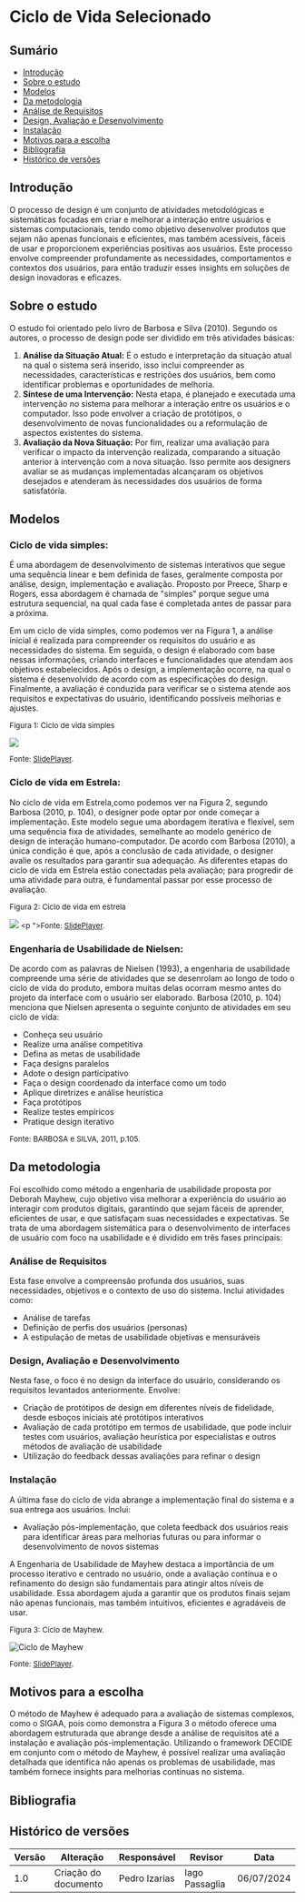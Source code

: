 # Ciclo de Vida Selecionado

## Sumário 
* [Introdução](#Introdução)
* [Sobre o estudo](#Sobre-o-estudo)
* [Modelos](#Modelos)
* [Da metodologia](#Da-metodologia)
* [Análise de Requisitos](#Análise-de-Requisitos)
* [Design, Avaliação e Desenvolvimento](#Design-Avaliação-e-Desenvolvimento)
* [Instalação](#Instalação)
* [Motivos para a escolha](#Motivos-para-a-escolha) 
* [Bibliografia](#Bibliografia)
* [Histórico de versões](#Histórico-de-versões)

## Introdução

O processo de design é um conjunto de atividades metodológicas e sistemáticas focadas em criar e melhorar a interação entre usuários e sistemas computacionais, tendo como objetivo desenvolver produtos que sejam não apenas funcionais e eficientes, mas também acessíveis, fáceis de usar e proporcionem experiências positivas aos usuários. Este processo envolve compreender profundamente as necessidades, comportamentos e contextos dos usuários, para então traduzir esses insights em soluções de design inovadoras e eficazes.

## Sobre o estudo

O estudo foi orientado pelo livro de Barbosa e Silva (2010). Segundo os autores, o processo de design pode ser dividido em três atividades básicas:

1. **Análise da Situação Atual:** É o estudo e interpretação da situação atual na qual o sistema será inserido, isso inclui compreender as necessidades, características e restrições dos usuários, bem como identificar problemas e oportunidades de melhoria.
2. **Síntese de uma Intervenção:** Nesta etapa, é planejado e executada uma intervenção no sistema para melhorar a interação entre os usuários e o computador. Isso pode envolver a criação de protótipos, o desenvolvimento de novas funcionalidades ou a reformulação de aspectos existentes do sistema.
3. **Avaliação da Nova Situação:** Por fim, realizar uma avaliação para verificar o impacto da intervenção realizada, comparando a situação anterior à intervenção com a nova situação. Isso permite aos designers avaliar se as mudanças implementadas alcançaram os objetivos desejados e atenderam às necessidades dos usuários de forma satisfatória.

## Modelos

### Ciclo de vida simples:
É uma abordagem de desenvolvimento de sistemas interativos que segue uma sequência linear e bem definida de fases, geralmente composta por análise, design, implementação e avaliação. Proposto por Preece, Sharp e Rogers, essa abordagem é chamada de "simples" porque segue uma estrutura sequencial, na qual cada fase é completada antes de passar para a próxima. 

Em um ciclo de vida simples, como podemos ver na Figura 1, a análise inicial é realizada para compreender os requisitos do usuário e as necessidades do sistema. Em seguida, o design é elaborado com base nessas informações, criando interfaces e funcionalidades que atendam aos objetivos estabelecidos. Após o design, a implementação ocorre, na qual o sistema é desenvolvido de acordo com as especificações do design. Finalmente, a avaliação é conduzida para verificar se o sistema atende aos requisitos e expectativas do usuário, identificando possíveis melhorias e ajustes.

  <font size="2"><p>Figura 1: Ciclo de vida simples</p></font>
  <img src="https://raw.githubusercontent.com/Interacao-Humano-Computador/2024.1-SIGAA/main/assets/Simples.png">
  <font size="2"><p>Fonte: [SlidePlayer](https://slideplayer.com.br/slide/13462698/).</p></font>

### Ciclo de vida em Estrela:
No ciclo de vida em Estrela,como podemos ver na Figura 2, segundo Barbosa (2010, p. 104), o designer pode optar por onde começar a implementação. 
Este modelo segue uma abordagem iterativa e flexível, sem uma sequência fixa de atividades, semelhante ao modelo genérico de design de interação humano-computador. De acordo com Barbosa (2010), a única condição é que, após a conclusão de cada atividade, o designer avalie os resultados para garantir sua adequação. As diferentes etapas do ciclo de vida em Estrela estão conectadas pela avaliação; para progredir de uma atividade para outra, é fundamental passar por esse processo de avaliação.


  <font size="2"><p>Figura 2: Ciclo de vida em estrela</p></font>
  <img src="https://raw.githubusercontent.com/Interacao-Humano-Computador/2024.1-SIGAA/main/assets/Estrela.png">
  <font size="2"><p  ">Fonte: [SlidePlayer](https://slideplayer.com.br/slide/13462698/).</p></font>


### Engenharia de Usabilidade de Nielsen:
De acordo com as palavras de Nielsen (1993), a engenharia de usabilidade compreende uma série de atividades que se desenrolam ao longo de todo o ciclo de vida do produto, embora muitas delas ocorram mesmo antes do projeto da interface com o usuário ser elaborado. Barbosa (2010, p. 104) menciona que Nielsen apresenta o seguinte conjunto de atividades em seu ciclo de vida:

- Conheça seu usuário
- Realize uma análise competitiva
- Defina as metas de usabilidade
- Faça designs paralelos
- Adote o design participativo
- Faça o design coordenado da interface como um todo
- Aplique diretrizes e análise heurística
- Faça protótipos
- Realize testes empíricos
- Pratique design iterativo

<font size="2"><p>Fonte: BARBOSA e SILVA, 2011, p.105.</p></font>

## Da metodologia

Foi escolhido como método a engenharia de usabilidade proposta por Deborah Mayhew, cujo objetivo visa melhorar a experiência do usuário ao interagir com produtos digitais, garantindo que sejam fáceis de aprender, eficientes de usar, e que satisfaçam suas necessidades e expectativas. Se trata de uma abordagem sistemática para o desenvolvimento de interfaces de usuário com foco na usabilidade e é dividido em três fases principais:

### Análise de Requisitos

Esta fase envolve a compreensão profunda dos usuários, suas necessidades, objetivos e o contexto de uso do sistema. Inclui atividades como:
- Análise de tarefas
- Definição de perfis dos usuários (personas)
- A estipulação de metas de usabilidade objetivas e mensuráveis

### Design, Avaliação e Desenvolvimento

Nesta fase, o foco é no design da interface do usuário, considerando os requisitos levantados anteriormente. Envolve:
- Criação de protótipos de design em diferentes níveis de fidelidade, desde esboços iniciais até protótipos interativos
- Avaliação de cada protótipo em termos de usabilidade, que pode incluir testes com usuários, avaliação heurística por especialistas e outros métodos de avaliação de usabilidade
- Utilização do feedback dessas avaliações para refinar o design

### Instalação

A última fase do ciclo de vida abrange a implementação final do sistema e a sua entrega aos usuários. Inclui:
- Avaliação pós-implementação, que coleta feedback dos usuários reais para identificar áreas para melhorias futuras ou para informar o desenvolvimento de novos sistemas

A Engenharia de Usabilidade de Mayhew destaca a importância de um processo iterativo e centrado no usuário, onde a avaliação contínua e o refinamento do design são fundamentais para atingir altos níveis de usabilidade. Essa abordagem ajuda a garantir que os produtos finais sejam não apenas funcionais, mas também intuitivos, eficientes e agradáveis de usar.

<font size="2"><p>Figura 3: Ciclo de Mayhew.</p></font>
![Ciclo de Mayhew](https://github.com/Interacao-Humano-Computador/2024.1-SIGAA/assets/109971590/92f6c7a8-26f8-440a-81db-9957343fd000)
  <font size="2"><p>Fonte: [SlidePlayer](https://slideplayer.com.br/slide/13462698/).</p></font>

## Motivos para a escolha

O método de Mayhew é adequado para a avaliação de sistemas complexos, como o SIGAA, pois como demonstra a Figura 3 o método oferece uma abordagem estruturada que abrange desde a análise de requisitos até a instalação e avaliação pós-implementação.
Utilizando o framework DECIDE em conjunto com o método de Mayhew, é possível realizar uma avaliação detalhada que identifica não apenas os problemas de usabilidade, mas também fornece insights para melhorias contínuas no sistema.

## Bibliografia


## Histórico de versões

| Versão | Alteração                     | Responsável    | Revisor        | Data       |
|--------|-------------------------------|----------------|----------------|------------|
| 1.0    | Criação do documento          | Pedro Izarias | Iago Passaglia | 06/07/2024 |

